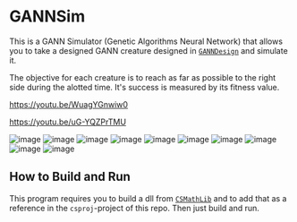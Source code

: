 # GANNSim

This is a GANN Simulator (Genetic Algorithms Neural Network) that allows you to take a designed GANN creature designed in [`GANNDesign`](https://github.com/razterizer/GANNDesign) and simulate it.

The objective for each creature is to reach as far as possible to the right side during the alotted time. It's success is measured by its fitness value.

https://youtu.be/WuagYGnwiw0

https://youtu.be/uG-YQZPrTMU

![image](https://github.com/razterizer/GANNSim/assets/32767250/35c259fe-8db7-41ce-a5d1-cbe9a7692fc9)
![image](https://github.com/razterizer/GANNSim/assets/32767250/b6143853-c8bc-4d03-acbf-276c17d87e1a)
![image](https://github.com/razterizer/GANNSim/assets/32767250/ac373ce0-009b-4f8c-930c-b05d6f08b2b2)
![image](https://github.com/razterizer/GANNSim/assets/32767250/ad46ec3f-b4ce-4956-a091-ace5c8375f8f)
![image](https://github.com/razterizer/GANNSim/assets/32767250/86f93889-f3c8-4817-9b44-0839b7ac79c1)
![image](https://github.com/razterizer/GANNSim/assets/32767250/482b0b29-a655-4b11-846e-61e0ddbaaeb7)
![image](https://github.com/razterizer/GANNSim/assets/32767250/b5d4651b-0bbe-4ff3-8951-661cc8344159)
![image](https://github.com/razterizer/GANNSim/assets/32767250/c974e378-7243-4708-b3f6-6f1514b3a5f2)
![image](https://github.com/razterizer/GANNSim/assets/32767250/04caaba0-acce-4875-b364-9c1d2ed4e509)
![image](https://github.com/razterizer/GANNSim/assets/32767250/9338c3e1-ebdc-47df-b634-f00276ec5d51)



## How to Build and Run

This program requires you to build a dll from [`CSMathLib`](https://github.com/razterizer/CSMathLib) and to add that as a reference in the `csproj`-project of this repo. Then just build and run.
